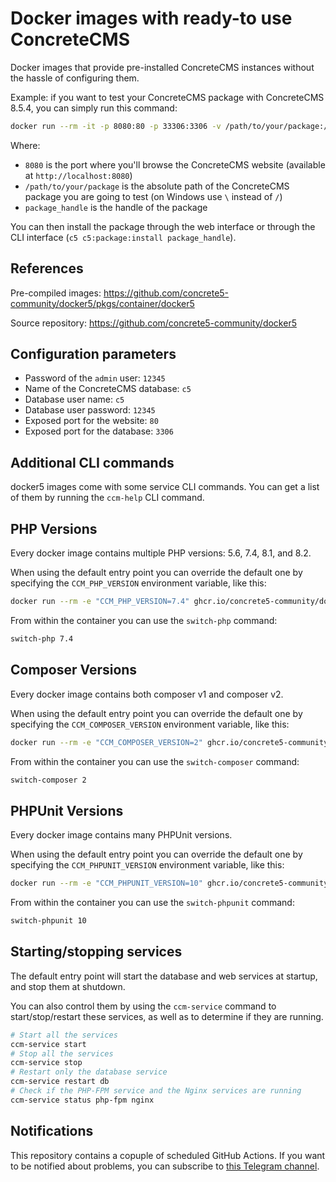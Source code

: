 # Docker images with ready-to use ConcreteCMS

Docker images that provide pre-installed ConcreteCMS instances without the hassle of configuring them.

Example: if you want to test your ConcreteCMS package with ConcreteCMS 8.5.4, you can simply run this command:

```bash
docker run --rm -it -p 8080:80 -p 33306:3306 -v /path/to/your/package:/app/packages/package_handle ghcr.io/concrete5-community/docker5:8.5.4-full
```

Where:
- `8080` is the port where you'll browse the ConcreteCMS website (available at `http://localhost:8080`)
- `/path/to/your/package` is the absolute path of the ConcreteCMS package you are going to test (on Windows use `\` instead of `/`)
- `package_handle` is the handle of the package

You can then install the package through the web interface or through the CLI interface (`c5 c5:package:install package_handle`).

## References

Pre-compiled images: https://github.com/concrete5-community/docker5/pkgs/container/docker5

Source repository: https://github.com/concrete5-community/docker5

## Configuration parameters

- Password of the `admin` user: `12345`
- Name of the ConcreteCMS database: `c5`
- Database user name: `c5`
- Database user password: `12345`
- Exposed port for the website: `80`
- Exposed port for the database: `3306`

## Additional CLI commands

docker5 images come with some service CLI commands.
You can get a list of them by running the `ccm-help` CLI command.

## PHP Versions

Every docker image contains multiple PHP versions: 5.6, 7.4, 8.1, and 8.2.

When using the default entry point you can override the default one by specifying the `CCM_PHP_VERSION` environment variable, like this:

```bash
docker run --rm -e "CCM_PHP_VERSION=7.4" ghcr.io/concrete5-community/docker5:8.5.4-full
```

From within the container you can use the `switch-php` command:

```bash
switch-php 7.4
```

## Composer Versions

Every docker image contains both composer v1 and composer v2.

When using the default entry point you can override the default one by specifying the `CCM_COMPOSER_VERSION` environment variable, like this:

```bash
docker run --rm -e "CCM_COMPOSER_VERSION=2" ghcr.io/concrete5-community/docker5:9.0.2-full
```

From within the container you can use the `switch-composer` command:

```bash
switch-composer 2
```

## PHPUnit Versions

Every docker image contains many PHPUnit versions.

When using the default entry point you can override the default one by specifying the `CCM_PHPUNIT_VERSION` environment variable, like this:

```bash
docker run --rm -e "CCM_PHPUNIT_VERSION=10" ghcr.io/concrete5-community/docker5:9.0.2-full
```

From within the container you can use the `switch-phpunit` command:

```bash
switch-phpunit 10
```

## Starting/stopping services

The default entry point will start the database and web services at startup, and stop them at shutdown.

You can also control them by using the `ccm-service` command to start/stop/restart these services, as well as to determine if they are running.

```bash
# Start all the services
ccm-service start
# Stop all the services
ccm-service stop
# Restart only the database service
ccm-service restart db
# Check if the PHP-FPM service and the Nginx services are running
ccm-service status php-fpm nginx
```

## Notifications

This repository contains a copuple of scheduled GitHub Actions.
If you want to be notified about problems, you can subscribe to [this Telegram channel](https://t.me/Docker5Notifications).
